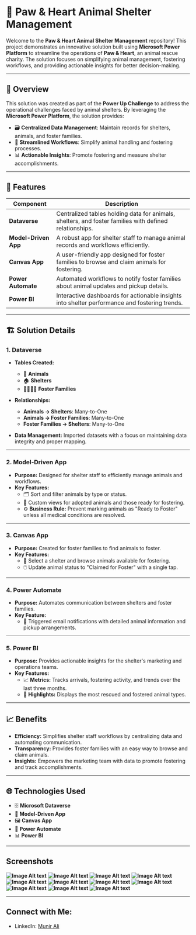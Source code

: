 # 🐾 Paw & Heart Animal Shelter Management

Welcome to the **Paw & Heart Animal Shelter Management** repository! This project demonstrates an innovative solution built using **Microsoft Power Platform** to streamline the operations of **Paw & Heart**, an animal rescue charity. The solution focuses on simplifying animal management, fostering workflows, and providing actionable insights for better decision-making.

---

## 🎯 Overview

This solution was created as part of the **Power Up Challenge** to address the operational challenges faced by animal shelters. By leveraging the **Microsoft Power Platform**, the solution provides:

- 🗃️ **Centralized Data Management**: Maintain records for shelters, animals, and foster families.
- 🔄 **Streamlined Workflows**: Simplify animal handling and fostering processes.
- 📊 **Actionable Insights**: Promote fostering and measure shelter accomplishments.

---

## 🌟 Features

| **Component**      | **Description**                                                                                              |
|---------------------|------------------------------------------------------------------------------------------------------------|
| **Dataverse**       | Centralized tables holding data for animals, shelters, and foster families with defined relationships.      |
| **Model-Driven App**| A robust app for shelter staff to manage animal records and workflows efficiently.                          |
| **Canvas App**      | A user-friendly app designed for foster families to browse and claim animals for fostering.                 |
| **Power Automate**  | Automated workflows to notify foster families about animal updates and pickup details.                      |
| **Power BI**        | Interactive dashboards for actionable insights into shelter performance and fostering trends.               |

---

## 🏗️ Solution Details

### **1. Dataverse**
- **Tables Created:**
  - 🐶 **Animals**
  - 🏠 **Shelters**
  - 👨‍👩‍👧‍👦 **Foster Families**
- **Relationships:**
  - **Animals → Shelters**: Many-to-One
  - **Animals → Foster Families**: Many-to-One
  - **Foster Families → Shelters**: Many-to-One

- **Data Management:** Imported datasets with a focus on maintaining data integrity and proper mapping.

---

### **2. Model-Driven App**
- **Purpose:** Designed for shelter staff to efficiently manage animals and workflows.
- **Key Features:**
  - 🗂️ Sort and filter animals by type or status.
  - 👀 Custom views for adopted animals and those ready for fostering.
  - ⚙️ **Business Rule:** Prevent marking animals as "Ready to Foster" unless all medical conditions are resolved.

---

### **3. Canvas App**
- **Purpose:** Created for foster families to find animals to foster.
- **Key Features:**
  - 📍 Select a shelter and browse animals available for fostering.
  - 🖱️ Update animal status to "Claimed for Foster" with a single tap.

---

### **4. Power Automate**
- **Purpose:** Automates communication between shelters and foster families.
- **Key Feature:**
  - 📧 Triggered email notifications with detailed animal information and pickup arrangements.

---

### **5. Power BI**
- **Purpose:** Provides actionable insights for the shelter's marketing and operations teams.
- **Key Features:**
  - 📈 **Metrics:** Tracks arrivals, fostering activity, and trends over the last three months.
  - 🐾 **Highlights:** Displays the most rescued and fostered animal types.

---

## 📈 Benefits

- **Efficiency:** Simplifies shelter staff workflows by centralizing data and automating communication.
- **Transparency:** Provides foster families with an easy way to browse and claim animals.
- **Insights:** Empowers the marketing team with data to promote fostering and track accomplishments.

---

## 🌐 Technologies Used

- 🗄️ **Microsoft Dataverse**
- 📱 **Model-Driven App**
- 🖼️ **Canvas App**
- 🔄 **Power Automate**
- 📊 **Power BI**

---
## Screenshots
**![Image Alt text](Images/paw.jpg)**
**![Image Alt text](Images/paw1.jpg)**
**![Image Alt text](Images/paw2.jpg)**
**![Image Alt text](Images/paw3.jpg)**
**![Image Alt text](Images/paw4.jpg)**
**![Image Alt text](Images/paw5.jpg)**
**![Image Alt text](Images/paw6.jpg)**
**![Image Alt text](Images/paw7.jpg)**
**![Image Alt text](Images/paw8.jpg)**
**![Image Alt text](Images/paw9.jpg)**
**![Image Alt text](Images/paw10.png)**

---


## Connect with Me:
- LinkedIn: [Munir Ali ](https://www.linkedin.com/in/munir-ali-7b9607234/)


